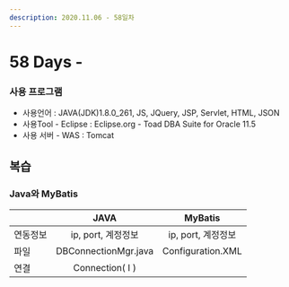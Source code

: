 ```yaml
---
description: 2020.11.06 - 58일차
---
```


# 58 Days -

### 사용 프로그램

* 사용언어 : JAVA\(JDK\)1.8.0\_261, JS, JQuery, JSP, Servlet, HTML, JSON
* 사용Tool  - Eclipse : Eclipse.org - Toad DBA Suite for Oracle 11.5
* 사용 서버 - WAS : Tomcat

## 복습

### Java와 MyBatis

|  | JAVA | MyBatis |
| :--- | :---: | :---: |
| 연동정보 | ip, port, 계정정보 | ip, port, 계정정보 |
| 파일 | DBConnectionMgr.java | Configuration.XML |
| 연결 | Connection\( I \) |  |

